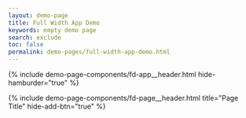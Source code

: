 ```yaml
---
layout: demo-page
title: Full Width App Demo
keywords: empty demo page
search: exclude
toc: false
permalink: demo-pages/full-width-app-demo.html
---
```


{% include demo-page-components/fd-app__header.html hide-hamburder="true" %}
<div class="fd-shell__app">
	<main class="fd-app__main">
        <article class="fd-page">{% include demo-page-components/fd-page__header.html title="Page Title" hide-add-btn="true" %}</article>
	</main>
</div>
